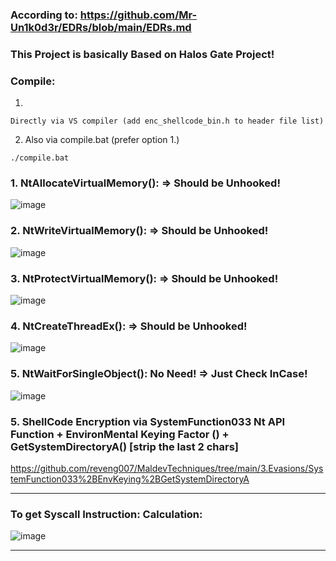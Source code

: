 ### According to: https://github.com/Mr-Un1k0d3r/EDRs/blob/main/EDRs.md

### This Project is basically Based on Halos Gate Project!

### Compile:
1.
```
Directly via VS compiler (add enc_shellcode_bin.h to header file list)
```
2. Also via compile.bat (prefer option 1.)
```
./compile.bat
```

### 1. NtAllocateVirtualMemory(): => Should be Unhooked!

![image](https://github.com/reveng007/Learning-EDR-and-EDR_Evasion/assets/61424547/344e7823-8375-4318-9818-04acd4a62c03)

### 2. NtWriteVirtualMemory(): => Should be Unhooked!

![image](https://github.com/reveng007/Learning-EDR-and-EDR_Evasion/assets/61424547/5955adca-b7fe-453c-900e-1e617a70b7d6)

### 3. NtProtectVirtualMemory(): => Should be Unhooked!

![image](https://github.com/reveng007/Learning-EDR-and-EDR_Evasion/assets/61424547/35b30576-2841-48bd-85d9-6289ef6ebcbe)

### 4. NtCreateThreadEx(): => Should be Unhooked!

![image](https://github.com/reveng007/Learning-EDR-and-EDR_Evasion/assets/61424547/22a28588-8989-4603-a2b6-cc4156bb8376)

### 5. NtWaitForSingleObject(): No Need! => Just Check InCase!

![image](https://github.com/reveng007/Learning-EDR-and-EDR_Evasion/assets/61424547/94206be2-4840-4f69-83cf-9f884165e327)

### 5. ShellCode Encryption via SystemFunction033 Nt API Function + EnvironMental Keying Factor () + GetSystemDirectoryA() [strip the last 2 chars]

https://github.com/reveng007/MaldevTechniques/tree/main/3.Evasions/SystemFunction033%2BEnvKeying%2BGetSystemDirectoryA

--------------------

### To get Syscall Instruction: Calculation:

![image](https://github.com/reveng007/Learning-EDR-and-EDR_Evasion/assets/61424547/23adf4b4-9a8f-485e-b328-a4c5cd38cc4e)

--------------------
